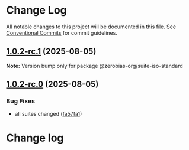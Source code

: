 # Change Log

All notable changes to this project will be documented in this file.
See [Conventional Commits](https://conventionalcommits.org) for commit guidelines.

## [1.0.2-rc.1](https://github.com/zerobias-org/suite/compare/@zerobias-org/suite-iso-standard@1.0.2-rc.0...@zerobias-org/suite-iso-standard@1.0.2-rc.1) (2025-08-05)

**Note:** Version bump only for package @zerobias-org/suite-iso-standard





## [1.0.2-rc.0](https://github.com/zerobias-org/suite/compare/@zerobias-org/suite-iso-standard@1.0.1...@zerobias-org/suite-iso-standard@1.0.2-rc.0) (2025-08-05)


### Bug Fixes

* all suites changed ([fa57fa1](https://github.com/zerobias-org/suite/commit/fa57fa1af7628003297df46b2d7740fe95bd2666))





# Change log
